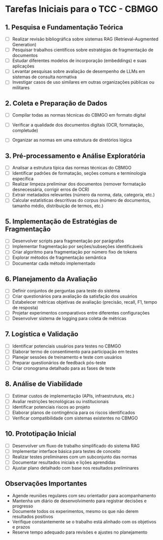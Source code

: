 # Tarefas Iniciais para o TCC - CBMGO

## 1. Pesquisa e Fundamentação Teórica
- [ ] Realizar revisão bibliográfica sobre sistemas RAG (Retrieval-Augmented Generation)
- [ ] Pesquisar trabalhos científicos sobre estratégias de fragmentação de documentos
- [ ] Estudar diferentes modelos de incorporação (embeddings) e suas aplicações
- [ ] Levantar pesquisas sobre avaliação de desempenho de LLMs em sistemas de consulta normativa
- [ ] Investigar casos de uso similares em outras organizações públicas ou militares

## 2. Coleta e Preparação de Dados
- [ ] Compilar todas as normas técnicas do CBMGO em formato digital
- [ ] Verificar a qualidade dos documentos digitais (OCR, formatação, completude)
- [ ] Organizar as normas em uma estrutura de diretórios lógica


## 3. Pré-processamento e Análise Exploratória
- [ ] Analisar a estrutura típica das normas técnicas do CBMGO
- [ ] Identificar padrões de formatação, seções comuns e terminologia específica
- [ ] Realizar limpeza preliminar dos documentos (remover formatação desnecessária, corrigir erros de OCR)
- [ ] Extrair metadados relevantes (número da norma, data, categoria, etc.)
- [ ] Calcular estatísticas descritivas do corpus (número de documentos, tamanho médio, distribuição de termos, etc.)

## 5. Implementação de Estratégias de Fragmentação
- [ ] Desenvolver scripts para fragmentação por parágrafos
- [ ] Implementar fragmentação por seções/subseções identificáveis
- [ ] Criar algoritmo para fragmentação por número fixo de tokens
- [ ] Explorar métodos de fragmentação semântica
- [ ] Documentar cada método implementado

## 6. Planejamento da Avaliação
- [ ] Definir conjuntos de perguntas para teste do sistema
- [ ] Criar questionários para avaliação da satisfação dos usuários
- [ ] Estabelecer métricas objetivas de avaliação (precisão, recall, F1, tempo de resposta)
- [ ] Projetar experimentos comparativos entre diferentes configurações
- [ ] Desenvolver sistema de logging para coleta de métricas

## 7. Logística e Validação
- [ ] Identificar potenciais usuários para testes no CBMGO
- [ ] Elaborar termo de consentimento para participação em testes
- [ ] Planejar sessões de treinamento e teste com usuários
- [ ] Preparar questionários de feedback pós-teste
- [ ] Criar cronograma detalhado para as fases de teste

## 8. Análise de Viabilidade
- [ ] Estimar custos de implementação (APIs, infraestrutura, etc.)
- [ ] Avaliar restrições tecnológicas ou institucionais
- [ ] Identificar potenciais riscos ao projeto
- [ ] Elaborar planos de contingência para os riscos identificados
- [ ] Verificar compatibilidade com sistemas existentes no CBMGO

## 10. Prototipação Inicial
- [ ] Desenvolver um fluxo de trabalho simplificado do sistema RAG
- [ ] Implementar interface básica para testes de conceito
- [ ] Realizar testes preliminares com um subconjunto das normas
- [ ] Documentar resultados iniciais e lições aprendidas
- [ ] Ajustar plano detalhado com base nos resultados preliminares

## Observações Importantes
- Agende reuniões regulares com seu orientador para acompanhamento
- Mantenha um diário de desenvolvimento para registrar decisões e progresso
- Documente todos os experimentos, mesmo os que não derem resultados positivos
- Verifique constantemente se o trabalho está alinhado com os objetivos e prazos
- Reserve tempo adequado para revisões e ajustes no planejamento